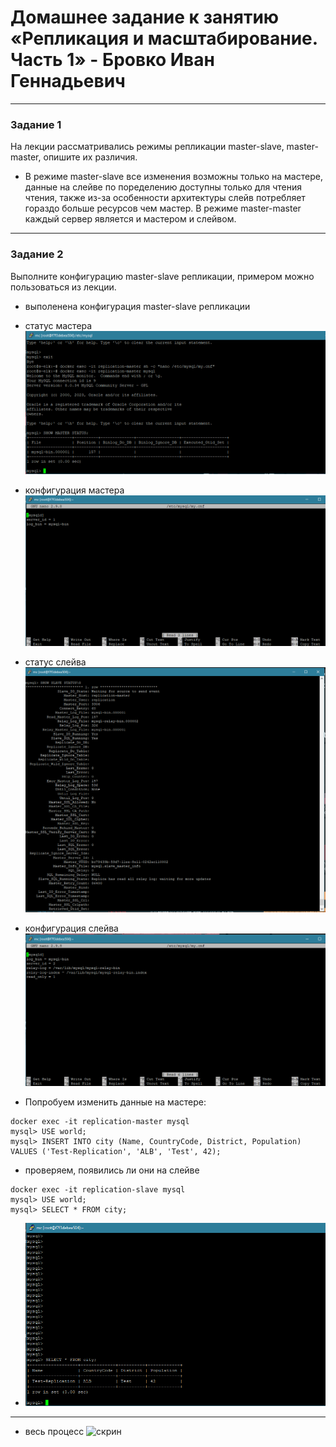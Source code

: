 # Домашнее задание к занятию «Репликация и масштабирование. Часть 1» - Бровко Иван Геннадьевич

---

### Задание 1

На лекции рассматривались режимы репликации master-slave, master-master, опишите их различия.

* В режиме master-slave все изменения возможны только на мастере, данные на слейве по поределению доступны только для чтения чтения, также из-за особенности архитектуры слейв потребляет гораздо больше ресурсов чем мастер. В режиме master-master каждый сервер является и мастером и слейвом.

---

### Задание 2

Выполните конфигурацию master-slave репликации, примером можно пользоваться из лекции.
* выполенена конфигурация master-slave репликации
* статус мастера ![скрин](img/hw-12-06/2.png)
* конфигурация мастера ![скрин](img/hw-12-06/master-config.png)
* статус слейва ![скрин](img/hw-12-06/2-1.png)
* конфигурация слейва ![скрин](img/hw-12-06/slave-config.png)

* Попробуем изменить данные на мастере:
```
docker exec -it replication-master mysql
mysql> USE world;
mysql> INSERT INTO city (Name, CountryCode, District, Population) VALUES ('Test-Replication', 'ALB', 'Test', 42);
```
* проверяем, появились ли они на слейве
```
docker exec -it replication-slave mysql
mysql> USE world;
mysql> SELECT * FROM city;
```
* ![скрин](img/hw-12-06/check-slave-base.png)

---
* весь процесс ![скрин](img/hw-12-06/process)
